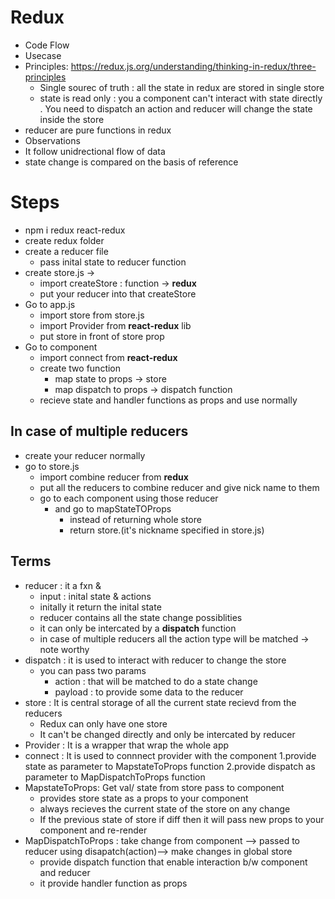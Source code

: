# Redux 
* Code Flow
* Usecase 
* Principles: https://redux.js.org/understanding/thinking-in-redux/three-principles
  * Single sourec of truth : all the state in redux are stored in single store
  * state is read only : you a component can't interact with state directly . You need to dispatch an action and reducer will change the state  inside the store
* reducer are pure functions in redux
*  Observations
  * It follow unidrectional flow of data
  * state change is compared on the basis of reference
   
# Steps 
* npm i redux react-redux
* create redux folder
* create a reducer file 
  * pass inital state to reducer function  
* create store.js  -> 
  * import createStore : function -> **redux** 
  * put your reducer into that createStore
* Go to app.js 
  * import store from store.js 
  * import Provider from **react-redux** lib
  * put store in front of store prop
* Go to component
  * import connect from **react-redux**
  * create two function 
    * map state to props -> store 
    * map dispatch to props -> dispatch function
  * recieve state and handler functions as props and use normally
## In case of multiple reducers 
  * create your reducer normally 
  * go to store.js 
    * import combine reducer from **redux** 
    * put all the reducers to combine reducer and give nick name to them 
    * go to each component using those reducer 
      * and go to mapStateTOProps
        * instead of returning whole store 
        * return store.(it's nickname specified in store.js)

## Terms 
  * reducer : it a fxn & 
    * input :  inital state & actions
    * initally it return the inital state 
    * reducer contains all the state change possiblities 
    * it can only be intercated by a **dispatch** function
    *  in case of multiple reducers all the action type will be matched  -> note worthy 
  * dispatch : it is used to interact with reducer to change the store 
    * you can pass two params
      * action : that will be matched to do a state change
      * payload : to provide some data to the reducer
  * store : It is central storage of all the current  state recievd from the reducers  
    * Redux can only have one store  
    * It can't be changed directly  and only be intercated by reducer 
  *  Provider : It is a wrapper that wrap the whole app 
  *  connect : It is used to connnect provider with the component
      1.provide state as parameter to MapstateToProps function
      2.provide dispatch as parameter to MapDispatchToProps function
  *  MapstateToProps: 
     Get val/ state from store pass to component 
     *  provides store state  as a props to your component 
     *  always recieves the current state of the store on any change
     *  If the previous state of store if diff then it will pass new props to your component and re-render
  * MapDispatchToProps : 
     take change from component --> passed to reducer using disapatch(action)--> make changes in global store 
    * provide dispatch function that enable interaction b/w component and reducer
    * it provide handler function as props   
   
